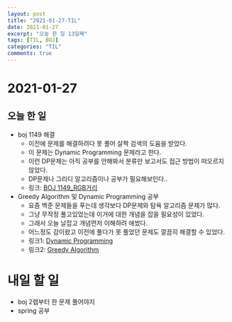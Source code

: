 ```yaml
---
layout: post
title: "2021-01-27-TIL"
date: 2021-01-27
excerpt: "오늘 한 일 13일째"
tags: [TIL, BOJ]
categories: "TIL"
comments: true
---
```


# 2021-01-27

## 오늘 한 일    
- boj 1149 해결
    - 이전에 문제를 해결하려다 못 풀어 살짝 검색의 도움을 받았다.    
    - 이 문제는 Dynamic Programming 문제라고 한다.     
    - 이런 DP문제는 아직 공부를 안해봐서 분류만 보고서도 접근 방법이 떠오르지 않았다.     
    - DP문제나 그리디 알고리즘이나 공부가 필요해보인다..
    - 링크: [BOJ 1149_RGB거리](https://l-zzu-h.tistory.com/entry/BOJ-1149RGB%EA%B1%B0%EB%A6%AC)
- Greedy Algorithm 및 Dynamic Programming 공부
    - 요즘 백준 문제들을 푸는데 생각보다 DP문제와 탐욕 알고리즘 문제가 많다.
    - 그냥 무작정 풀고있었는데 이거에 대한 개념을 잡을 필요성이 있었다.
    - 그래서 오늘 날잡고 개념먼저 이해하려 애썼다.
    - 어느정도 감이왔고 이전에 풀다가 못 풀었던 문제도 깔끔히 해결할 수 있었다.
    - 링크1: [Dynamic Programming](https://l-zzu-h.tistory.com/entry/Dynamic-Programming)
    - 링크2: [Greedy Algorithm](https://l-zzu-h.tistory.com/entry/Greedy-Algorithm)


# 내일 할 일
- boj 2렙부터 한 문제 풀어야지
- spring 공부
